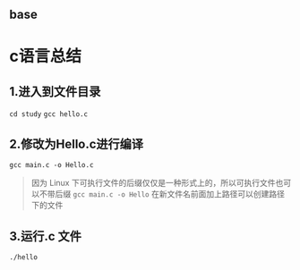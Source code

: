 ﻿## base
# c语言总结
## 1.进入到文件目录
`cd study`
`gcc hello.c`
## 2.修改为Hello.c进行编译
`gcc main.c -o Hello.c`
> 因为 Linux 下可执行文件的后缀仅仅是一种形式上的，所以可执行文件也可以不带后缀
`gcc main.c -o Hello`
> 在新文件名前面加上路径可以创建路径下的文件
## 3.运行.c 文件
`./hello`
